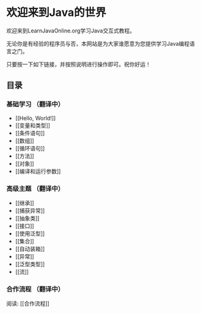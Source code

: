 ﻿# 欢迎来到Java的世界

欢迎来到LearnJavaOnline.org学习Java交互式教程。

无论你是有经验的程序员与否，本网站是为大家谁愿意为您提供学习Java编程语言之门。

只要按一下如下链接，并按照说明进行操作即可。祝你好运！


目录
-----------------

### 基础学习 （翻译中）

- [[Hello, World!]]
- [[变量和类型]]
- [[条件语句]]
- [[数组]]
- [[循环语句]]
- [[方法]]
- [[对象]]
- [[编译和运行参数]]

### 高级主题 （翻译中）

- [[继承]]
- [[捕获异常]]
- [[抽象类]]
- [[接口]]
- [[使用泛型]]
- [[集合]]
- [[自动装箱]]
- [[异常]]
- [[泛型类型]]
- [[流]]

### 合作流程 （翻译中）

阅读: [[合作流程]]
